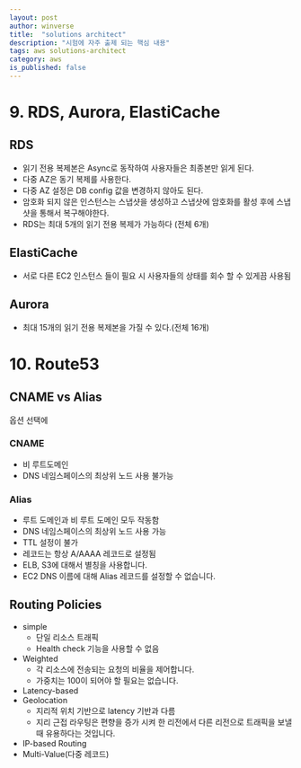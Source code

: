 ```yaml
---
layout: post
author: winverse
title:  "solutions architect"
description: "시험에 자주 출제 되는 핵심 내용"
tags: aws solutions-architect
category: aws
is_published: false
---
```


# 9. RDS, Aurora, ElastiCache
## RDS
  - 읽기 전용 복제본은 Async로 동작하여 사용자들은 최종본만 읽게 된다.
  - 다중 AZ은 동기 복제를 사용한다.
  - 다중 AZ 설정은 DB config 값을 변경하지 않아도 된다.
  - 암호화 되지 않은 인스턴스는 스냅샷을 생성하고 스냅샷에 암호화를 활성 후에 스냅샷을 통해서 복구해야한다.
  - RDS는 최대 5개의 읽기 전용 복제가 가능하다 (전체 6개)
## ElastiCache
  - 서로 다른 EC2 인스턴스 들이 필요 시 사용자들의 상태를 회수 할 수 있게끔 사용됨
## Aurora
  - 최대 15개의 읽기 전용 복제본을 가질 수 있다.(전체 16개)
# 10. Route53
## CNAME vs Alias
옵션 선택에 
### CNAME
  - 비 루트도메인
  - DNS 네임스페이스의 최상위 노드 사용 불가능
### Alias
  - 루트 도메인과 비 루트 도메인 모두 작동함
  - DNS 네임스페이스의 최상위 노드 사용 가능
  - TTL 설정이 불가
  - 레코드는 항상 A/AAAA 레코드로 설정됨
  - ELB, S3에 대해서 별칭을 사용합니다.
  - EC2 DNS 이름에 대해 Alias 레코드를 설정할 수 없습니다.
## Routing Policies
  - simple
    - 단일 리소스 트래픽
    - Health check 기능을 사용할 수 없음
  - Weighted
    - 각 리소스에 전송되는 요청의 비율을 제어합니다.
    - 가중치는 100이 되어야 할 필요는 없습니다.
  - Latency-based
  - Geolocation
    - 지리적 위치 기반으로 latency 기반과 다름
    - 지리 근접 라우팅은 편향을 증가 시켜 한 리전에서 다른 리전으로 트래픽을 보낼 때 유용하다는 것입니다.
  - IP-based Routing
  - Multi-Value(다중 레코드)